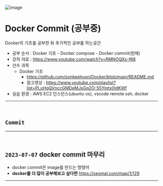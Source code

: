 ![image](https://github.com/sonkeehoon/Docker/assets/81700507/9a971556-226a-46c3-abb1-9dcf65733b26)


# Docker Commit (공부중)
Docker의 기초를 공부한 뒤 추가적인 공부를 하는공간
- 공부 순서 : Docker 기초 - Docker compose - Docker commit(현재)
- 강의 자료 : https://www.youtube.com/watch?v=RMNOQXs-f68
- 선수 과목
  - Docker 기초
    - https://github.com/sonkeehoon/Docker/blob/main/README.md
    - 참고영상 : https://www.youtube.com/playlist?list=PLuHgQVnccGMDeMJsGq2O-55Ymtx0IdKWf
- 실습 환경 : AWS EC2 인스턴스(ubuntu os), vscode remote ssh, docker
<hr><br>

## `Commit`

<hr><br>

## `2023-07-07` docker commit 마무리
- docker commit은 image를 만드는 명령어
- <strong>docker를 더 많이 공부해보고 싶다면</strong> https://seomal.com/map/1/129
<hr><br>
